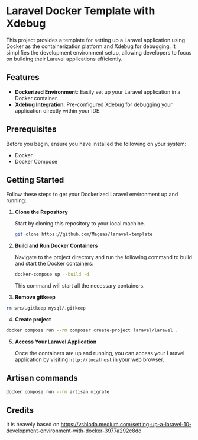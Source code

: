 # Laravel Docker Template with Xdebug

This project provides a template for setting up a Laravel application using Docker as the containerization platform and Xdebug for debugging. It simplifies the development environment setup, allowing developers to focus on building their Laravel applications efficiently.

## Features

- **Dockerized Environment**: Easily set up your Laravel application in a Docker container.
- **Xdebug Integration**: Pre-configured Xdebug for debugging your application directly within your IDE.

## Prerequisites

Before you begin, ensure you have installed the following on your system:

- Docker
- Docker Compose

## Getting Started

Follow these steps to get your Dockerized Laravel environment up and running:

1. **Clone the Repository**

   Start by cloning this repository to your local machine.

   ```bash
   git clone https://github.com/Mageas/laravel-template
   ```

2. **Build and Run Docker Containers**

   Navigate to the project directory and run the following command to build and start the Docker containers:

   ```bash
   docker-compose up --build -d
   ```

   This command will start all the necessary containers.

3. **Remove gitkeep**

```sh
rm src/.gitkeep mysql/.gitkeep
```

4. **Create project**

```sh
docker compose run --rm composer create-project laravel/laravel .
```

5. **Access Your Laravel Application**

   Once the containers are up and running, you can access your Laravel application by visiting `http://localhost` in your web browser.

## Artisan commands

```sh
docker compose run --rm artisan migrate
```

## Credits

It is heavely based on https://vshloda.medium.com/setting-up-a-laravel-10-development-environment-with-docker-3977a292c8dd
